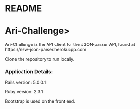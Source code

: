 # README
<h1>Ari-Challenge></h1>
<p>Ari-Challenge is the API client for the JSON-parser API, found at https://new-json-parser.herokuapp.com</p>
<p>Clone the repository to run locally.</p>

<h3> Application Details: </h3>
<p> Rails version: 5.0.0.1 </p>
<p> Ruby version: 2.3.1 </p>
<p> Bootstrap is used on the front end. </p>

